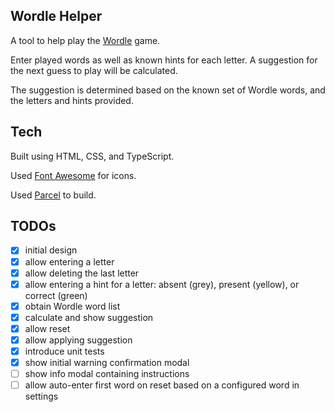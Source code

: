 ## Wordle Helper

A tool to help play the [Wordle](https://www.powerlanguage.co.uk/wordle/) game.

Enter played words as well as known hints for each letter.  A suggestion for the next guess to play will be calculated.

The suggestion is determined based on the known set of Wordle words, and the letters and hints provided.

## Tech
Built using HTML, CSS, and TypeScript. 

Used [Font Awesome](https://fontawesome.com/) for icons.

Used [Parcel](https://parceljs.org/) to build.

## TODOs
* [x] initial design
* [x] allow entering a letter
* [x] allow deleting the last letter
* [x] allow entering a hint for a letter: absent (grey), present (yellow), or correct (green)
* [x] obtain Wordle word list
* [x] calculate and show suggestion
* [x] allow reset
* [x] allow applying suggestion
* [x] introduce unit tests  
* [x] show initial warning confirmation modal
* [ ] show info modal containing instructions
* [ ] allow auto-enter first word on reset based on a configured word in settings
